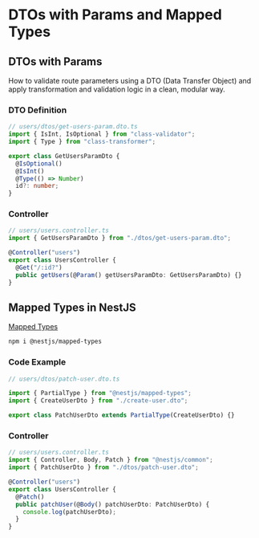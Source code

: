 # DTOs with Params and Mapped Types

## DTOs with Params

How to validate route parameters using a DTO (Data Transfer Object) and apply transformation and validation logic in a clean, modular way.

### DTO Definition

```ts
// users/dtos/get-users-param.dto.ts
import { IsInt, IsOptional } from "class-validator";
import { Type } from "class-transformer";

export class GetUsersParamDto {
  @IsOptional()
  @IsInt()
  @Type(() => Number)
  id?: number;
}
```

### Controller

```ts
// users/users.controller.ts
import { GetUsersParamDto } from "./dtos/get-users-param.dto";

@Controller("users")
export class UsersController {
  @Get("/:id?")
  public getUsers(@Param() getUsersParamDto: GetUsersParamDto) {}
}
```

## Mapped Types in NestJS

[Mapped Types](https://docs.nestjs.com/openapi/mapped-types)

```bash
npm i @nestjs/mapped-types
```

### Code Example

```ts
// users/dtos/patch-user.dto.ts

import { PartialType } from "@nestjs/mapped-types";
import { CreateUserDto } from "./create-user.dto";

export class PatchUserDto extends PartialType(CreateUserDto) {}
```

### Controller

```ts
// users/users.controller.ts
import { Controller, Body, Patch } from "@nestjs/common";
import { PatchUserDto } from "./dtos/patch-user.dto";

@Controller("users")
export class UsersController {
  @Patch()
  public patchUser(@Body() patchUserDto: PatchUserDto) {
    console.log(patchUserDto);
  }
}
```
